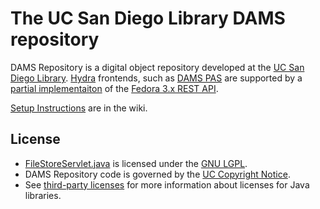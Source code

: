 The UC San Diego Library DAMS repository
========================================

DAMS Repository is a digital object repository developed at the
[UC San Diego Library](http://library.ucsd.edu/).
[Hydra](http://projecthydra.org/) frontends, such as
[DAMS PAS](http://github.com/ucsdlib/damspas)
are supported by a [partial implementaiton](https://github.com/ucsdlib/dams/wiki/REST-API) of the
[Fedora 3.x REST API](https://wiki.duraspace.org/display/FEDORA38/REST+API).

[Setup Instructions](https://github.com/ucsdlib/damsrepo/wiki/Setup) are in the wiki.

License
-------
* [FileStoreServlet.java](src/java/edu/ucsd/library/dams/api/FileStoreServlet.java) is licensed under the [GNU LGPL](http://www.gnu.org/licenses/lgpl.html).
* DAMS Repository code is governed by the [UC Copyright Notice](UC_Copyright_Notice.txt).
* See [third-party licenses](third-party-licenses.txt) for more information about licenses for
  Java libraries.
